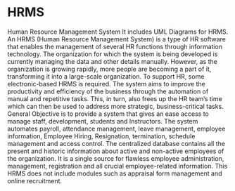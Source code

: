 # HRMS
Human Resource Management System
It includes UML Diagrams for HRMS. 
An HRMS (Human Resource Management System) is a type of HR software that enables the management of several HR functions through information technology. The organization for which the system is being developed is currently managing the data and other details manually. However, as the organization is growing rapidly, more people are becoming a part of it, transforming it into a large-scale organization. To support HR, some electronic-based HRMS is required. The system aims to improve the productivity and efficiency of the business through the automation of manual and repetitive tasks. This, in turn, also frees up the HR team’s time which can then be used to address more strategic, business-critical tasks. General Objective is to provide a system that gives an ease access to manage staff, development, students and Instructors. The system automates payroll, attendance management, leave management, employee information, Employee Hiring, Resignation, termination, schedule management and access control. The centralized database contains all the present and historic information about active and non-active employees of the organization. It is a single source for flawless employee administration, management, registration and all crucial employee-related information. This HRMS does not include modules such as appraisal form management and online recruitment.
